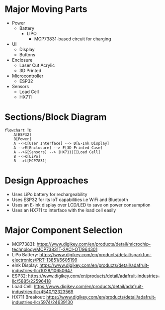# Major Moving Parts
- Power
    - Battery
        - LIPO
            - MCP73831-based circuit for charging
- UI
    - Display
    - Buttons
- Enclosure
    - Laser Cut Acrylic
    - 3D Printed
- Microcontroller
    - ESP32
- Sensors
    - Load Cell
    - HX711
# Sections/Block Diagram
```mermaid 
flowchart TD
    A[ESP32] 
    B[Power]
    A -->C[User Interface] --> D[E-Ink Display] 
    A -->E[Enclosure] --> F[3D Printed Case]
    A -->G[Sensors] --> |HX711|I[Load Cell] 
    B -->K[LiPo]
    B -->L[MCP7831]
```
# Design Approaches
- Uses LiPo battery for rechargeability
- Uses ESP32 for its IoT capabilities i.e WiFi and Bluetooth
- Uses an E-ink display over LCD/LED to save on power consumption
- Uses an HX711 to interface with the load cell easily

# Major Component Selection
- MCP73831: https://www.digikey.com/en/products/detail/microchip-technology/MCP73831T-2ACI-OT/964301
- LiPo Battery: https://www.digikey.com/en/products/detail/sparkfun-electronics/PRT-13851/6605199
- eInk Display: https://www.digikey.com/en/products/detail/adafruit-industries-llc/1028/10650647
- ESP32: https://www.digikey.com/en/products/detail/adafruit-industries-llc/5885/22596418
- Load Cell: https://www.digikey.com/en/products/detail/adafruit-industries-llc/4540/12323569
- HX711 Breakout: https://www.digikey.com/en/products/detail/adafruit-industries-llc/5974/24639130
